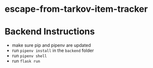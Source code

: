 # escape-from-tarkov-item-tracker

# Backend Instructions
- make sure pip and pipenv are updated
- run `pipenv install` in the `backend` folder
- run `pipenv shell`
- run `flask run`